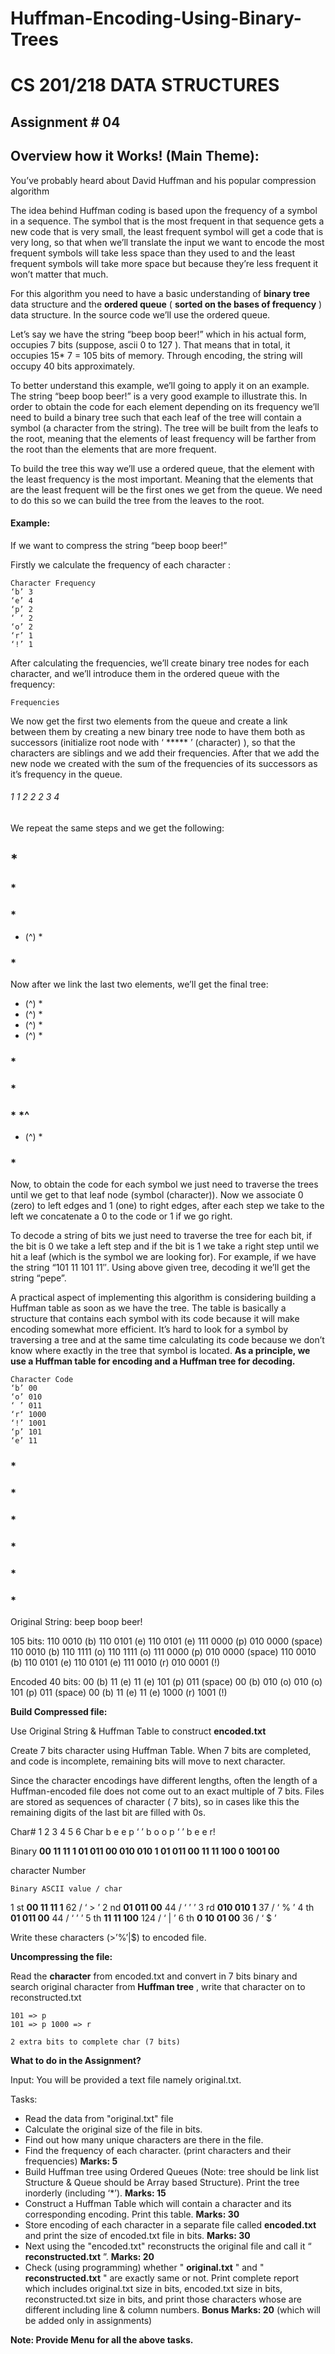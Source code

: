 # Huffman-Encoding-Using-Binary-Trees

# CS 201/218 DATA STRUCTURES

## Assignment # 04

## Overview how it Works! (Main Theme):

You’ve probably heard about David Huffman and his popular compression algorithm

The idea behind Huffman coding is based upon the frequency of a symbol in a sequence. The symbol
that is the most frequent in that sequence gets a new code that is very small, the least frequent symbol
will get a code that is very long, so that when we’ll translate the input we want to encode the most
frequent symbols will take less space than they used to and the least frequent symbols will take more
space but because they’re less frequent it won’t matter that much.


For this algorithm you need to have a basic understanding of **binary tree** data structure and the **ordered
queue** ( **sorted on the bases of frequency** ) data structure. In the source code we’ll use the ordered
queue.

Let’s say we have the string “beep boop beer!” which in his actual form, occupies 7 bits (suppose, ascii 0
to 127 ). That means that in total, it occupies 15* 7 = 105 bits of memory. Through encoding, the string
will occupy 40 bits approximately.

To better understand this example, we’ll going to apply it on an example. The string “beep boop beer!”
is a very good example to illustrate this. In order to obtain the code for each element depending on its
frequency we’ll need to build a binary tree such that each leaf of the tree will contain a symbol (a
character from the string). The tree will be built from the leafs to the root, meaning that the elements of
least frequency will be farther from the root than the elements that are more frequent.

To build the tree this way we’ll use a ordered queue, that the element with the least frequency is the
most important. Meaning that the elements that are the least frequent will be the first ones we get from
the queue. We need to do this so we can build the tree from the leaves to the root.

#### Example:

If we want to compress the string “beep boop beer!”

Firstly we calculate the frequency of each character :

```
Character Frequency
‘b’ 3
‘e’ 4
‘p’ 2
‘ ‘ 2
‘o’ 2
‘r’ 1
‘!’ 1
```
After calculating the frequencies, we’ll create binary tree nodes for each character, and we’ll introduce
them in the ordered queue with the frequency:

```
Frequencies
```
We now get the first two elements from the queue and create a link between them by creating a new
binary tree node to have them both as successors (initialize root node with ‘ ***** ’ (character) ), so that the
characters are siblings and we add their frequencies. After that we add the new node we created with
the sum of the frequencies of its successors as it’s frequency in the queue.

###### 1 1 2 2 2 3 4


We repeat the same steps and we get the following:

## *

### *

### *

* (^) *

### *


Now after we link the last two elements, we’ll get the final tree:

* (^) *
* (^) *
* (^) *
* (^) *

### *

### *

### * *^

* (^) *

### *


Now, to obtain the code for each symbol we just need to traverse the trees until we get to that leaf
node (symbol (character)). Now we associate 0 (zero) to left edges and 1 (one) to right edges, after each
step we take to the left we concatenate a 0 to the code or 1 if we go right.

To decode a string of bits we just need to traverse the tree for each bit, if the bit is 0 we take a left step
and if the bit is 1 we take a right step until we hit a leaf (which is the symbol we are looking for). For
example, if we have the string “101 11 101 11′′. Using above given tree, decoding it we’ll get the string
“pepe”.

A practical aspect of implementing this algorithm is considering building a Huffman table as soon as we
have the tree. The table is basically a structure that contains each symbol with its code because it will
make encoding somewhat more efficient. It’s hard to look for a symbol by traversing a tree and at the
same time calculating its code because we don’t know where exactly in the tree that symbol is located.
**As a principle, we use a Huffman table for encoding and a Huffman tree for decoding.**

```
Character Code
‘b’ 00
‘o’ 010
‘ ’ 011
‘r‘ 1000
‘!’ 1001
‘p’ 101
‘e’ 11
```
### *

### *

### *

### *

### *

### *


Original String: beep boop beer!

105 bits: 110 0010 (b) 110 0101 (e) 110 0101 (e) 111 0000 (p) 010 0000 (space) 110 0010 (b) 110 1111
(o) 110 1111 (o) 111 0000 (p) 010 0000 (space) 110 0010 (b) 110 0101 (e) 110 0101 (e) 111 0010 (r) 010
0001 (!)

Encoded 40 bits: 00 (b) 11 (e) 11 (e) 101 (p) 011 (space) 00 (b) 010 (o) 010 (o) 101 (p) 011 (space) 00 (b)
11 (e) 11 (e) 1000 (r) 1001 (!)

**Build Compressed file:**

Use Original String & Huffman Table to construct **encoded.txt**

Create 7 bits character using Huffman Table. When 7 bits are completed, and code is incomplete,
remaining bits will move to next character.

Since the character encodings have different lengths, often the length of a Huffman-encoded file does
not come out to an exact multiple of 7 bits. Files are stored as sequences of character ( 7 bits), so in cases
like this the remaining digits of the last bit are filled with 0s.

Char# 1 2 3 4 5 6
Char b e e p ‘ ’ b o o p ‘ ’ b e e r!

Binary **00 11 11 1 01 011 00 010 010 1 01 011 00 11 11 100 0 1001 00**

character
Number

```
Binary ASCII value / char
```
1 st **00 11 11 1** 62 / ‘ > ’
2 nd **01 011 00** 44 / ‘ ’ ’
3 rd **010 010 1** 37 / ‘ % ’
4 th **01 011 00** 44 / ‘ ’ ’
5 th **11 11 100** 124 / ‘ | ’
6 th **0 10 01 00** 36 / ‘ $ ’

Write these characters (>’%’|$) to encoded file.

**Uncompressing the file:**

Read the **character** from encoded.txt and convert in 7 bits binary and search original character from
**Huffman tree** , write that character on to reconstructed.txt

```
101 => p
101 => p 1000 => r
```
```
2 extra bits to complete char (7 bits)
```

**What to do in the Assignment?**

Input: You will be provided a text file namely original.txt.

Tasks:

- Read the data from "original.txt" file
- Calculate the original size of the file in bits.
- Find out how many unique characters are there in the file.
- Find the frequency of each character. (print characters and their frequencies) **Marks: 5**
- Build Huffman tree using Ordered Queues (Note: tree should be link list Structure & Queue
    should be Array based Structure). Print the tree inorderly (including ‘*’). **Marks: 15**
- Construct a Huffman Table which will contain a character and its corresponding encoding. Print
    this table. **Marks: 30**
- Store encoding of each character in a separate file called **encoded.txt** and print the size of
    encoded.txt file in bits. **Marks: 30**
- Next using the "encoded.txt" reconstructs the original file and call it “ **reconstructed.txt** ”.
    **Marks: 20**
- Check (using programming) whether " **original.txt** " and " **reconstructed.txt** " are exactly same or
    not. Print complete report which includes original.txt size in bits, encoded.txt size in bits,
    reconstructed.txt size in bits, and print those characters whose are different including line &
    column numbers. **Bonus Marks: 20** (which will be added only in assignments)

**Note: Provide Menu for all the above tasks.**


